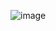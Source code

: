
![image](https://github.com/yeseniavillar/app-pomodoro/assets/81875059/7dba020c-53ae-4945-9b11-fc8b05d0fe98)


